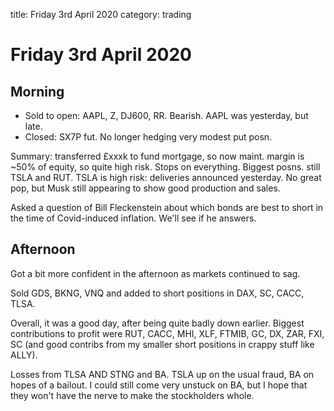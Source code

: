 title: Friday 3rd April 2020
category: trading

# Friday 3rd April 2020

## Morning

* Sold to open: AAPL, Z, DJ600, RR. Bearish. AAPL was yesterday, but late.
* Closed: SX7P fut. No longer hedging very modest put posn.

Summary: transferred £xxxk to fund mortgage, so now maint. margin is ~50% of equity, so quite high risk. Stops on everything. Biggest posns. still TSLA and RUT. TSLA is high risk: deliveries announced yesterday. No great pop, but Musk still appearing to show good production and sales.

Asked a question of Bill Fleckenstein about which bonds are best to short in the time of Covid-induced inflation. We'll see if he answers.

## Afternoon

Got a bit more confident in the afternoon as markets continued to sag.

Sold GDS, BKNG, VNQ and added to short positions in DAX, SC, CACC, TLSA.

Overall, it was a good day, after being quite badly down earlier. Biggest contributions to profit were RUT, CACC, MHI, XLF, FTMIB, GC, DX, ZAR, FXI, SC \(and good contribs from my smaller short positions in crappy stuff like ALLY\).

Losses from TLSA AND STNG and BA. TSLA up on the usual fraud, BA on hopes of a bailout. I could still come very unstuck on BA, but I hope that they won't have the nerve to make the stockholders whole.

